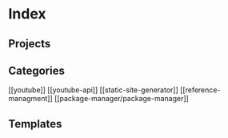 # Index

## Projects

## Categories
[[youtube]]
[[youtube-api]]
[[static-site-generator]]
[[reference-managment]] [[package-manager/package-manager]]

## Templates

